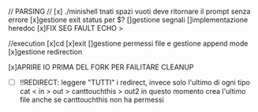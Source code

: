 // PARSING //
[x] ./minishell tnati spazi vuoti deve ritornare il prompt senza errore
[x]gestione exit status per $?
[]gestione segnali
[]implementazione heredoc
[x]FIX SEG FAULT ECHO >

//execution
[x]cd
[x]exit
[]gestione permessi file e gestione append mode
[x]gestione redirection



[x]APRIRE IO PRIMA DEL FORK PER FAILITARE CLEANUP

- [ ] !!REDIRECT: leggere "TUTTI" i redirect, invece solo l'ultimo di ogni tipo
cat < in > out > canttouchthis  > out2 in questo momento crea l'ultimo file anche se canttouchthis non ha permessi